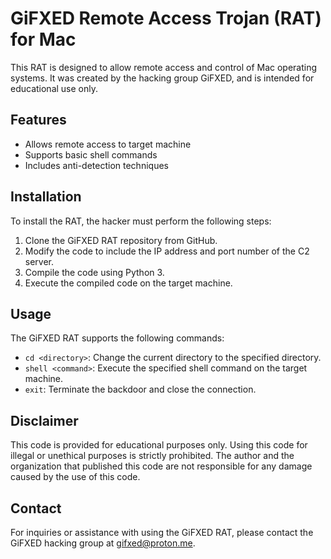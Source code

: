 # GiFXED Remote Access Trojan (RAT) for Mac

This RAT is designed to allow remote access and control of Mac operating systems. It was created by the hacking group GiFXED, and is intended for educational use only.

## Features

- Allows remote access to target machine
- Supports basic shell commands
- Includes anti-detection techniques

## Installation

To install the RAT, the hacker must perform the following steps:

1. Clone the GiFXED RAT repository from GitHub.
2. Modify the code to include the IP address and port number of the C2 server.
3. Compile the code using Python 3.
4. Execute the compiled code on the target machine.

## Usage

The GiFXED RAT supports the following commands:

- `cd <directory>`: Change the current directory to the specified directory.
- `shell <command>`: Execute the specified shell command on the target machine.
- `exit`: Terminate the backdoor and close the connection.

## Disclaimer

This code is provided for educational purposes only. Using this code for illegal or unethical purposes is strictly prohibited. The author and the organization that published this code are not responsible for any damage caused by the use of this code.

## Contact

For inquiries or assistance with using the GiFXED RAT, please contact the GiFXED hacking group at gifxed@proton.me.
